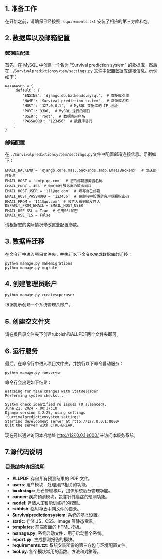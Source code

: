 ## 1. 准备工作

在开始之前，请确保已经按照 `requirements.txt` 安装了相应的第三方库和包。

## 2. 数据库以及邮箱配置

### 数据库配置
首先，在 MySQL 中创建一个名为 "Survival prediction system" 的数据库，然后在 `./Survivalpredictionsystem/settings.py`
文件中配置数据库连接信息。示例如下：

```
DATABASES = {
    'default': {
        'ENGINE': 'django.db.backends.mysql',  # 数据库引擎
        'NAME': 'Survival prediction system',  # 数据库名称
        'HOST': '127.0.0.1',  # MySQL 数据库的 IP 地址
        'PORT': 3306,  # MySQL 运行的端口
        'USER': 'root',  # 数据库用户名
        'PASSWORD': '123456'  # 数据库密码
    }
}
```
### 邮箱配置
在 `./Survivalpredictionsystem/settings.py`文件中配置邮箱连接信息。示例如下：
```
EMAIL_BACKEND = 'django.core.mail.backends.smtp.EmailBackend'  # 发送邮件配置
EMAIL_HOST = 'smtp.qq.com'  # 您的邮箱服务器名称
EMAIL_PORT = 465  # 你的邮件服务商的服务端口
EMAIL_HOST_USER = '111@qq.com'  # 填写自己邮箱
EMAIL_HOST_PASSWORD = '123456'  # 在邮箱中设置的客户端授权密码
EMAIL_FROM = '111@qq.com'  # 收件人看到的发件人
DEFAULT_FROM_EMAIL = EMAIL_HOST_USER
EMAIL_USE_SSL = True  # 使用SSL加密
EMAIL_USE_TLS = False
```
请根据您的实际情况修改这些配置参数。

## 3. 数据库迁移

在命令行中进入项目文件夹，并执行以下命令以完成数据库的迁移：

```
python manage.py makemigrations
python manage.py migrate
```

## 4. 创建管理员账户

```
python manage.py createsuperuser
```

根据提示创建一个系统管理员账户。

## 5. 创建空文件夹

请在根目录文件夹下创建rubbish和ALLPDF两个文件夹即可。

## 6. 运行服务

最后，在命令行中进入项目文件夹，并执行以下命令启动服务：

```
python manage.py runserver

```

命令行会出现如下结果：

```
Watching for file changes with StatReloader
Performing system checks...

System check identified no issues (0 silenced).
June 21, 2024 - 00:17:10
Django version 3.2.25, using settings 'Survivalpredictionsystem.settings'
Starting development server at http://127.0.0.1:8000/
Quit the server with CTRL-BREAK.

```

现在可以通过访问本机地址 http://127.0.0.1:8000/ 来访问本服务系统。

## 7.源代码说明

### 目录结构详细说明

- **ALLPDF**: 存储所有预测结果的 PDF 文件。
- **users**: 用户模块，处理用户相关的功能。
- **backstage**: 后台管理模块，提供系统后台管理功能。
- **cancer**: 疾病预测模块，包含针对癌症的预测功能。
- **model**: 存储人工智能训练好的模型。
- **rubbish**: 临时存放中间文件的目录。
- **Survivalpredictionsystem**: 系统的基本设置。
- **static**: 存储 JS、CSS、Image 等静态资源。
- **templates**: 前端页面的 HTML 模板。
- **manage.py**: 系统启动文件，用于启动整个系统。
- **report.py**: 生成预测报告的模块。
- **requirements.txt**: 系统安装所需的第三方包与环境配置文件。
- **tool.py**: 各个模块常用的函数、方法和对象等。


